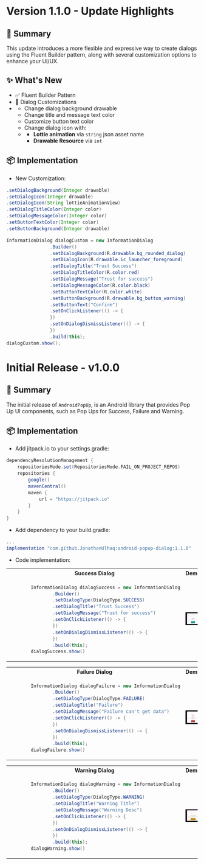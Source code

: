# Version 1.1.0 - Update Highlights

## 🔰 Summary

This update introduces a more flexible and expressive way to create dialogs using the Fluent Builder pattern, along with several customization options to enhance your UI/UX.

## ✨ What's New
- ✅ Fluent Builder Pattern
- 🎨 Dialog Customizations
- - Change dialog background drawable
  - Change title and message text color
  - Customize button text color
  - Change dialog icon with:
  - - **Lottie animation** via `string` json asset name
    - **Drawable Resource** via `int`

## 📦 Implementation
- New Customization:
```java
.setDialogBackground(Integer drawable)
.setDialogIcon(Integer drawable)
.setDialogIcon(String lottieAnimationView)
.setDialogTitleColor(Integer color)
.setDialogMessageColor(Integer color)
.setButtonTextColor(Integer color)
.setButtonBackground(Integer drawable)
```
```java
InformationDialog dialogCustom = new InformationDialog
                .Builder()
                .setDialogBackground(R.drawable.bg_rounded_dialog)
                .setDialogIcon(R.drawable.ic_launcher_foreground)
                .setDialogTitle("Trust Success")
                .setDialogTitleColor(R.color.red)
                .setDialogMessage("Trust for success")
                .setDialogMessageColor(R.color.black)
                .setButtonTextColor(R.color.white)
                .setButtonBackground(R.drawable.bg_button_warning)
                .setButtonText("Confirm")
                .setOnClickListener(() -> {
                })
                .setOnDialogDismissListener(() -> {
                })
                .build(this);
dialogCustom.show();
```

# Initial Release - v1.0.0

## 🔰 Summary
The initial release of `AndroidPopUp`, is an Android library that provides Pop Up UI components, such as Pop Ups for Success, Failure and Warning.

## 📦 Implementation
- Add jitpack.io to your settings.gradle:
```groovy
dependencyResolutionManagement {
    repositoriesMode.set(RepositoriesMode.FAIL_ON_PROJECT_REPOS)
    repositories {
        google()
        mavenCentral()
        maven {
            url = "https://jitpack.io"
        }
    }
}
```
- Add dependency to your build.gradle:
```groovy
...
implementation "com.github.JonathanUlhaq:android-popup-dialog:1.1.0"
```

- Code implementation:
<table>
<tr>
<th> Success Dialog </th>
<th> Demo </th>
</tr>
<tr>
<td>

```java
        InformationDialog dialogSuccess = new InformationDialog
                .Builder()
                .setDialogType(DialogType.SUCCESS)
                .setDialogTitle("Trust Success")
                .setDialogMessage("Trust for success")
                .setOnClickListener(() -> {
                })
                .setOnDialogDismissListener(() -> {
                })
                .build(this);
        dialogSuccess.show()
```
</td>
<td>
<img src="https://github.com/JonathanUlhaq/android-popup-dialog/raw/main/Demo%20Success%20Dialog.gif" width="300"/>
</td>
</tr>
</table>

<table>
<tr>
<th>  Failure Dialog </th>
<th> Demo </th>
</tr>
<tr>
<td>

```java
        InformationDialog dialogFailure = new InformationDialog
                .Builder()
                .setDialogType(DialogType.FAILURE)
                .setDialogTitle("Failure")
                .setDialogMessage("Failure can't get data")
                .setOnClickListener(() -> {
                })
                .setOnDialogDismissListener(() -> {
                })
                .build(this);
        dialogFailure.show()
```
</td>
<td>
<img src="https://github.com/JonathanUlhaq/android-popup-dialog/raw/main/Demo%20Failure%20Dialog.gif" width="300"/>
</td>
</tr>
</table>

<table>
<tr>
<th> Warning Dialog </th>
<th> Demo </th>
</tr>
<tr>
<td>

```java
        InformationDialog dialogWarning = new InformationDialog
                .Builder()
                .setDialogType(DialogType.WARNING)
                .setDialogTitle("Warning Title")
                .setDialogMessage("Warning Desc")
                .setOnClickListener(() -> {
                })
                .setOnDialogDismissListener(() -> {
                })
                .build(this);
        dialogWarning.show()
```
</td>
<td>
<img src="https://github.com/JonathanUlhaq/android-popup-dialog/raw/main/Demo%20Warning.gif" width="300"/>
</td>
</tr>
</table>
